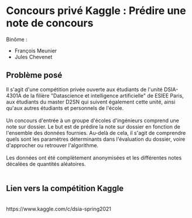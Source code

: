 # Concours privé Kaggle : Prédire une note de concours

Binôme :<br/>
- François Meunier
- Jules Chevenet

## Problème posé

Il s'agit d'une compétition privée ouverte aux étudiants de l'unité DSIA-4301A de la filière "Datascience et intelligence artificielle" de ESIEE Paris, 
aux étudiants du master D2SN qui suivent également cette unité, ainsi qu'aux autres étudiants et personnels de l'école.<br>
<br>
Un concours d'entrée à un groupe d'écoles d'ingénieurs comprend une note sur dossier. Le but est de prédire la note sur dossier en fonction de l'ensemble des données fournies. 
Au-delà de cela, il s'agit de comprendre quels sont les paramètres déterminants dans l'évaluation du dossier, voire d'approcher ou retrouver l'algorithme.<br>
<br>
Les données ont été complètement anonymisées et les différentes notes décalées de quantités aléatoires.<br>
<br>
## Lien vers la compétition Kaggle
<br>
https://www.kaggle.com/c/dsia-spring2021